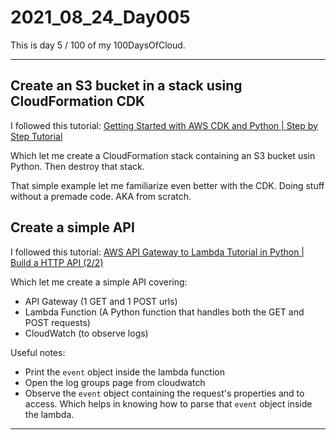 # 2021_08_24_Day005

This is day 5 / 100 of my 100DaysOfCloud.

---
## Create an S3 bucket in a stack using CloudFormation CDK
I followed this tutorial: [Getting Started with AWS CDK and Python | Step by Step Tutorial](https://www.youtube.com/watch?v=I2cXlYYoQqQ)

Which let me create a CloudFormation stack containing an S3 bucket usin Python. Then destroy that stack.

That simple example let me familiarize even better with the CDK. Doing stuff without a premade code. AKA from scratch.

## Create a simple API
I followed this tutorial: [AWS API Gateway to Lambda Tutorial in Python | Build a HTTP API (2/2)](https://www.youtube.com/watch?v=M91vXdjve7A)

Which let me create a simple API covering:
- API Gateway (1 GET and 1 POST urls)
- Lambda Function (A Python function that handles both the GET and POST requests)
- CloudWatch (to observe logs)

Useful notes:
- Print the `event` object inside the lambda function
- Open the log groups page from cloudwatch
- Observe the `event` object containing the request's properties and to access. Which helps in knowing how to parse that `event` object inside the lambda.

---

